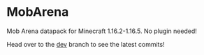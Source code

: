 # MobArena
Mob Arena datapack for Minecraft 1.16.2-1.16.5. No plugin needed!

Head over to the [dev](https://github.com/TheTecnoKing/MobArena/tree/dev) branch to see the latest commits!
